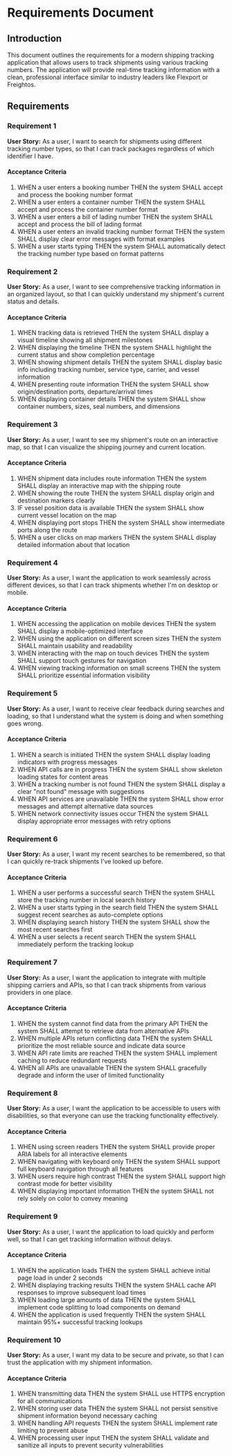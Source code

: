 # Requirements Document

## Introduction

This document outlines the requirements for a modern shipping tracking application that allows users to track shipments using various tracking numbers. The application will provide real-time tracking information with a clean, professional interface similar to industry leaders like Flexport or Freightos.

## Requirements

### Requirement 1

**User Story:** As a user, I want to search for shipments using different tracking number types, so that I can track packages regardless of which identifier I have.

#### Acceptance Criteria

1. WHEN a user enters a booking number THEN the system SHALL accept and process the booking number format
2. WHEN a user enters a container number THEN the system SHALL accept and process the container number format  
3. WHEN a user enters a bill of lading number THEN the system SHALL accept and process the bill of lading format
4. WHEN a user enters an invalid tracking number format THEN the system SHALL display clear error messages with format examples
5. WHEN a user starts typing THEN the system SHALL automatically detect the tracking number type based on format patterns

### Requirement 2

**User Story:** As a user, I want to see comprehensive tracking information in an organized layout, so that I can quickly understand my shipment's current status and details.

#### Acceptance Criteria

1. WHEN tracking data is retrieved THEN the system SHALL display a visual timeline showing all shipment milestones
2. WHEN displaying the timeline THEN the system SHALL highlight the current status and show completion percentage
3. WHEN showing shipment details THEN the system SHALL display basic info including tracking number, service type, carrier, and vessel information
4. WHEN presenting route information THEN the system SHALL show origin/destination ports, departure/arrival times
5. WHEN displaying container details THEN the system SHALL show container numbers, sizes, seal numbers, and dimensions

### Requirement 3

**User Story:** As a user, I want to see my shipment's route on an interactive map, so that I can visualize the shipping journey and current location.

#### Acceptance Criteria

1. WHEN shipment data includes route information THEN the system SHALL display an interactive map with the shipping route
2. WHEN showing the route THEN the system SHALL display origin and destination markers clearly
3. IF vessel position data is available THEN the system SHALL show current vessel location on the map
4. WHEN displaying port stops THEN the system SHALL show intermediate ports along the route
5. WHEN a user clicks on map markers THEN the system SHALL display detailed information about that location

### Requirement 4

**User Story:** As a user, I want the application to work seamlessly across different devices, so that I can track shipments whether I'm on desktop or mobile.

#### Acceptance Criteria

1. WHEN accessing the application on mobile devices THEN the system SHALL display a mobile-optimized interface
2. WHEN using the application on different screen sizes THEN the system SHALL maintain usability and readability
3. WHEN interacting with the map on touch devices THEN the system SHALL support touch gestures for navigation
4. WHEN viewing tracking information on small screens THEN the system SHALL prioritize essential information visibility

### Requirement 5

**User Story:** As a user, I want to receive clear feedback during searches and loading, so that I understand what the system is doing and when something goes wrong.

#### Acceptance Criteria

1. WHEN a search is initiated THEN the system SHALL display loading indicators with progress messages
2. WHEN API calls are in progress THEN the system SHALL show skeleton loading states for content areas
3. WHEN a tracking number is not found THEN the system SHALL display a clear "not found" message with suggestions
4. WHEN API services are unavailable THEN the system SHALL show error messages and attempt alternative data sources
5. WHEN network connectivity issues occur THEN the system SHALL display appropriate error messages with retry options

### Requirement 6

**User Story:** As a user, I want my recent searches to be remembered, so that I can quickly re-track shipments I've looked up before.

#### Acceptance Criteria

1. WHEN a user performs a successful search THEN the system SHALL store the tracking number in local search history
2. WHEN a user starts typing in the search field THEN the system SHALL suggest recent searches as auto-complete options
3. WHEN displaying search history THEN the system SHALL show the most recent searches first
4. WHEN a user selects a recent search THEN the system SHALL immediately perform the tracking lookup

### Requirement 7

**User Story:** As a user, I want the application to integrate with multiple shipping carriers and APIs, so that I can track shipments from various providers in one place.

#### Acceptance Criteria

1. WHEN the system cannot find data from the primary API THEN the system SHALL attempt to retrieve data from alternative APIs
2. WHEN multiple APIs return conflicting data THEN the system SHALL prioritize the most reliable source and indicate data source
3. WHEN API rate limits are reached THEN the system SHALL implement caching to reduce redundant requests
4. WHEN all APIs are unavailable THEN the system SHALL gracefully degrade and inform the user of limited functionality

### Requirement 8

**User Story:** As a user, I want the application to be accessible to users with disabilities, so that everyone can use the tracking functionality effectively.

#### Acceptance Criteria

1. WHEN using screen readers THEN the system SHALL provide proper ARIA labels for all interactive elements
2. WHEN navigating with keyboard only THEN the system SHALL support full keyboard navigation through all features
3. WHEN users require high contrast THEN the system SHALL support high contrast mode for better visibility
4. WHEN displaying important information THEN the system SHALL not rely solely on color to convey meaning

### Requirement 9

**User Story:** As a user, I want the application to load quickly and perform well, so that I can get tracking information without delays.

#### Acceptance Criteria

1. WHEN the application loads THEN the system SHALL achieve initial page load in under 2 seconds
2. WHEN displaying tracking results THEN the system SHALL cache API responses to improve subsequent load times
3. WHEN loading large amounts of data THEN the system SHALL implement code splitting to load components on demand
4. WHEN the application is used frequently THEN the system SHALL maintain 95%+ successful tracking lookups

### Requirement 10

**User Story:** As a user, I want my data to be secure and private, so that I can trust the application with my shipment information.

#### Acceptance Criteria

1. WHEN transmitting data THEN the system SHALL use HTTPS encryption for all communications
2. WHEN storing user data THEN the system SHALL not persist sensitive shipment information beyond necessary caching
3. WHEN handling API requests THEN the system SHALL implement rate limiting to prevent abuse
4. WHEN processing user input THEN the system SHALL validate and sanitize all inputs to prevent security vulnerabilities

